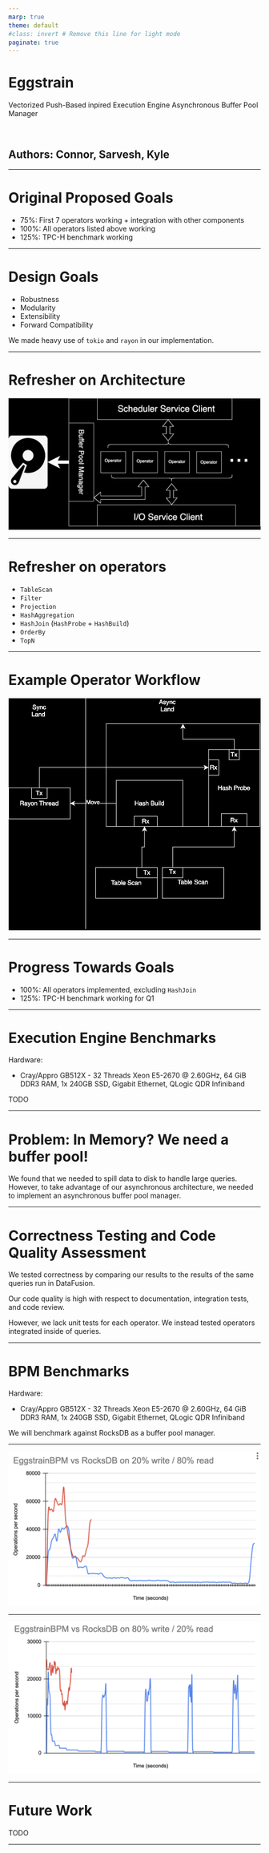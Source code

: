 ```yaml
---
marp: true
theme: default
#class: invert # Remove this line for light mode
paginate: true
---
```


# Eggstrain

Vectorized Push-Based inpired Execution Engine
Asynchronous Buffer Pool Manager

<br>

## **Authors: Connor, Sarvesh, Kyle**

---

# Original Proposed Goals

- 75%: First 7 operators working + integration with other components
- 100%: All operators listed above working
- 125%: TPC-H benchmark working

---

# Design Goals

- Robustness
- Modularity
- Extensibility
- Forward Compatibility

We made heavy use of `tokio` and `rayon` in our implementation.

--- 

# Refresher on Architecture


![bg right:60% 100%](./images/architecture.drawio.svg)



---

# Refresher on operators

- `TableScan`
- `Filter`
- `Projection`
- `HashAggregation`
- `HashJoin` (`HashProbe` + `HashBuild`)
- `OrderBy`
- `TopN`

---

# Example Operator Workflow

![bg right:70% 80%](./images/hashjoin.svg)

---

# Progress Towards Goals

- 100%: All operators implemented, excluding `HashJoin`
- 125%: TPC-H benchmark working for Q1

---

# Execution Engine Benchmarks

Hardware:
- Cray/Appro GB512X - 32 Threads Xeon E5-2670 @ 2.60GHz, 64 GiB DDR3 RAM, 1x 240GB SSD, Gigabit Ethernet, QLogic QDR Infiniband

TODO

---

# Problem: In Memory? We need a buffer pool!

We found that we needed to spill data to disk to handle large queries. However, to take advantage of our asynchronous architecture, we needed to implement an asynchronous buffer pool manager.

---

# Correctness Testing and Code Quality Assessment 

We tested correctness by comparing our results to the results of the same queries run in DataFusion.

Our code quality is high with respect to documentation, integration tests, and code review.

However, we lack unit tests for each operator. We instead tested operators integrated inside of queries.

---


# BPM Benchmarks

Hardware:
- Cray/Appro GB512X - 32 Threads Xeon E5-2670 @ 2.60GHz, 64 GiB DDR3 RAM, 1x 240GB SSD, Gigabit Ethernet, QLogic QDR Infiniband

We will benchmark against RocksDB as a buffer pool manager.

---

![bg 90%](./images/20w80r.png)

---

![bg 90%](./images/80w20r.png)

---

# Future Work

TODO 

---

